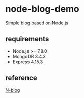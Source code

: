 # node-blog-demo
Simple blog based on Node.js

## requirements
- Node.js >= 7.8.0
- MongoDB 3.4.3
- Express 4.15.3

## reference
[N-blog](https://github.com/nswbmw/N-blog)
